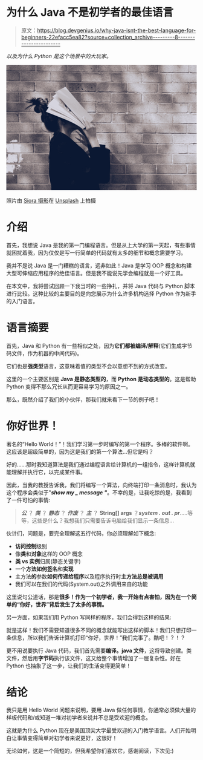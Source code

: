 # 为什么 Java 不是初学者的最佳语言

> 原文：<https://blog.devgenius.io/why-java-isnt-the-best-language-for-beginners-22efacc5ea82?source=collection_archive---------8----------------------->

*以及为什么 Python 是这个场景中的大玩家。*

![](img/05688b577478db157ec2d0348edfaca7.png)

照片由 [Siora 摄影](https://unsplash.com/@siora18?utm_source=medium&utm_medium=referral)在 [Unsplash](https://unsplash.com?utm_source=medium&utm_medium=referral) 上拍摄

# 介绍

首先，我想说 Java 是我的第一门编程语言。但是从上大学的第一天起，有些事情就困扰着我，因为仅仅是写一行简单的代码就有太多的细节和概念需要学习。

我并不是说 Java 是一门糟糕的语言，远非如此！Java 是学习 OOP 概念和构建大型可伸缩应用程序的绝佳语言。但是我不能说先学会编程就是一个好工具。

在本文中，我将尝试回顾一下我当时的一些挣扎，并将 Java 代码与 Python 脚本进行比较。这种比较的主要目的是向您展示为什么许多机构选择 Python 作为新手的入门语言。

# 语言摘要

首先，Java 和 Python 有一些相似之处，因为**它们都被编译/解释**(它们生成字节码文件，作为机器的中间代码)。

它们也是**强类型**语言，这意味着值的类型不会以意想不到的方式改变。

这里的一个主要区别是 **Java 是静态类型的**，而 **Python 是动态类型的**。这是帮助 Python 变得不那么冗长从而更容易学习的原因之一。

那么，既然介绍了我们的小伙伴，那我们就来看下一节的例子吧！

# 你好世界！

著名的“Hello World！”！我们学习第一步时编写的第一个程序。多棒的软件啊。这应该是超级简单的，因为这是我们的第一个算法…但它是吗？

好的……那时我知道算法是我们通过编程语言给计算机的一组指令，这样计算机就能理解并执行它，以完成某件事。

因此，当我的教授告诉我，我们将编写一个算法，向终端打印一条消息时，我认为这个程序会类似于"***show my _ message "***。不幸的是，让我吃惊的是，我看到了一件可怕的事情:

> ***公*** ？ ***类*** ？ ***静态*** ？ ***作废*** ？ ***主*** ？ **String[] args** ？***system . out . pr***…..等等，这些是什么？我想我们只需要告诉电脑给我们显示一条信息…

伙计们，问题是，要完全理解这五行代码，你必须理解如下概念:

*   **访问控制**级别
*   像**类**和**对象**这样的 OOP 概念
*   **类 vs 实例**归属(静态关键字)
*   一个**方法如何签名**和**实现**
*   主方法**的**参数**如何传递给程序**以及程序执行时**主方法总是被调用**
*   我们可以在我们的代码(System.out)之外调用来自的功能

这里说句公道话，那是**很多！作为一个初学者，我一开始有点害怕，因为在一个简单的“你好，世界”背后发生了太多的事情。**

另一方面，如果我们用 Python 写同样的程序，我们会得到这样的结果:

就是这样！我们不需要知道很多不同的概念就能写出这样的脚本！我们只想打印一条信息，所以我们告诉计算机打印“你好，世界！”我们完事了。酷吧！？！？

更不用说要执行 Java 代码，我们首先需要**编译。java 文件**，这将导致创建。类文件，然后用**字节码**执行该文件，这又给整个事情增加了一层复杂性。好在 Python 也抽象了这一步，让我们的生活变得更简单！

# 结论

我只是用 Hello World 问题来说明，要用 Java 做任何事情，你通常必须做大量的样板代码和/或知道一堆对初学者来说并不总是受欢迎的概念。

这就是为什么 Python 现在是美国顶尖大学最受欢迎的入门教学语言。人们开始明白让事情变得简单对初学者来说更好，这很好！

无论如何，这是一个简短的，但我希望你们喜欢它，感谢阅读，下次见:)